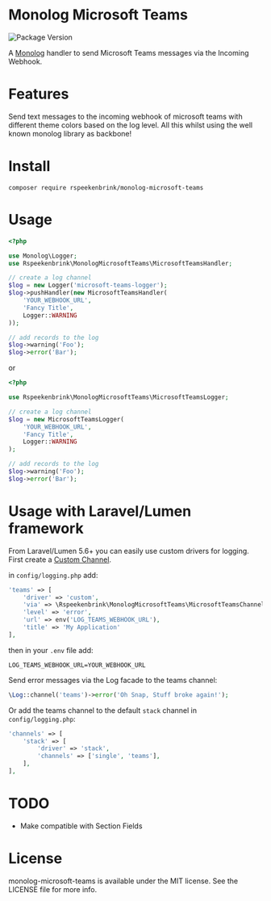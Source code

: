 # Monolog Microsoft Teams
![Package Version](https://img.shields.io/badge/Version-1.0.0-brightgreen.svg)

A [Monolog](https://github.com/Seldaek/monolog) handler to send Microsoft Teams messages via the Incoming Webhook.

# Features
Send text messages to the incoming webhook of microsoft teams with different theme colors based on the log level. All this whilst using the well known monolog library as backbone!

# Install
```
composer require rspeekenbrink/monolog-microsoft-teams
```

# Usage
```php
<?php

use Monolog\Logger;
use Rspeekenbrink\MonologMicrosoftTeams\MicrosoftTeamsHandler;

// create a log channel
$log = new Logger('microsoft-teams-logger');
$log->pushHandler(new MicrosoftTeamsHandler(
    'YOUR_WEBHOOK_URL',
    'Fancy Title',
    Logger::WARNING
));

// add records to the log
$log->warning('Foo');
$log->error('Bar');
```

or

```php
<?php

use Rspeekenbrink\MonologMicrosoftTeams\MicrosoftTeamsLogger;

// create a log channel
$log = new MicrosoftTeamsLogger(
    'YOUR_WEBHOOK_URL',
    'Fancy Title',
    Logger::WARNING
);

// add records to the log
$log->warning('Foo');
$log->error('Bar');
```

# Usage with Laravel/Lumen framework
From Laravel/Lumen 5.6+ you can easily use custom drivers for logging. First create a [Custom Channel](https://laravel.com/docs/master/logging#creating-custom-channels).

in `config/logging.php` add:

```php
'teams' => [
    'driver' => 'custom',
    'via' => \Rspeekenbrink\MonologMicrosoftTeams\MicrosoftTeamsChannel::class,
    'level' => 'error',
    'url' => env('LOG_TEAMS_WEBHOOK_URL'),
    'title' => 'My Application'
],
```

then in your `.env` file add:

```env
LOG_TEAMS_WEBHOOK_URL=YOUR_WEBHOOK_URL
```

Send error messages via the Log facade to the teams channel:
```php
\Log::channel('teams')->error('Oh Snap, Stuff broke again!');
```

Or add the teams channel to the default `stack` channel in `config/logging.php`:
```php
'channels' => [
    'stack' => [
        'driver' => 'stack',
        'channels' => ['single', 'teams'],
    ],
],
```

# TODO
- Make compatible with Section Fields

# License
monolog-microsoft-teams is available under the MIT license. See the LICENSE file for more info.
